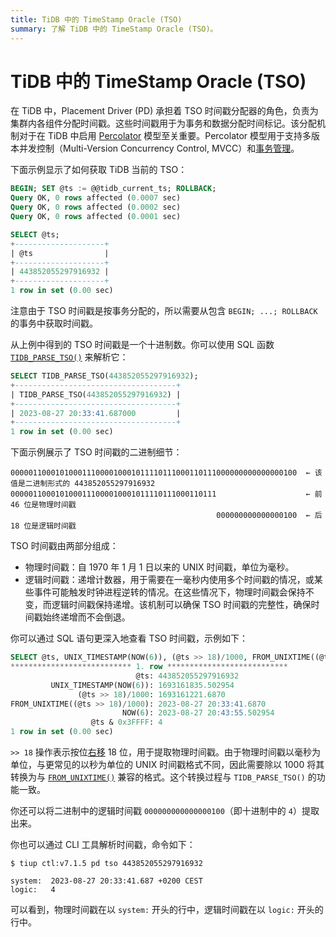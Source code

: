 ```yaml
---
title: TiDB 中的 TimeStamp Oracle (TSO)
summary: 了解 TiDB 中的 TimeStamp Oracle (TSO)。
---
```


# TiDB 中的 TimeStamp Oracle (TSO)

在 TiDB 中，Placement Driver (PD) 承担着 TSO 时间戳分配器的角色，负责为集群内各组件分配时间戳。这些时间戳用于为事务和数据分配时间标记。该分配机制对于在 TiDB 中启用 [Percolator](https://research.google.com/pubs/pub36726.html) 模型至关重要。Percolator 模型用于支持多版本并发控制（Multi-Version Concurrency Control, MVCC）和[事务管理](/transaction-overview.md)。

下面示例显示了如何获取 TiDB 当前的 TSO：

```sql
BEGIN; SET @ts := @@tidb_current_ts; ROLLBACK;
Query OK, 0 rows affected (0.0007 sec)
Query OK, 0 rows affected (0.0002 sec)
Query OK, 0 rows affected (0.0001 sec)

SELECT @ts;
+--------------------+
| @ts                |
+--------------------+
| 443852055297916932 |
+--------------------+
1 row in set (0.00 sec)
```

注意由于 TSO 时间戳是按事务分配的，所以需要从包含 `BEGIN; ...; ROLLBACK` 的事务中获取时间戳。

从上例中得到的 TSO 时间戳是一个十进制数。你可以使用 SQL 函数 [`TIDB_PARSE_TSO()`](/functions-and-operators/tidb-functions.md#tidb_parse_tso) 来解析它：

```sql
SELECT TIDB_PARSE_TSO(443852055297916932);
+------------------------------------+
| TIDB_PARSE_TSO(443852055297916932) |
+------------------------------------+
| 2023-08-27 20:33:41.687000         |
+------------------------------------+
1 row in set (0.00 sec)
```

下面示例展示了 TSO 时间戳的二进制细节：

```shell
0000011000101000111000010001011110111000110111000000000000000100  ← 该值是二进制形式的 443852055297916932
0000011000101000111000010001011110111000110111                    ← 前 46 位是物理时间戳
                                              000000000000000100  ← 后 18 位是逻辑时间戳
```

TSO 时间戳由两部分组成：

- 物理时间戳：自 1970 年 1 月 1 日以来的 UNIX 时间戳，单位为毫秒。
- 逻辑时间戳：递增计数器，用于需要在一毫秒内使用多个时间戳的情况，或某些事件可能触发时钟进程逆转的情况。在这些情况下，物理时间戳会保持不变，而逻辑时间戳保持递增。该机制可以确保 TSO 时间戳的完整性，确保时间戳始终递增而不会倒退。

你可以通过 SQL 语句更深入地查看 TSO 时间戳，示例如下：

```sql
SELECT @ts, UNIX_TIMESTAMP(NOW(6)), (@ts >> 18)/1000, FROM_UNIXTIME((@ts >> 18)/1000), NOW(6), @ts & 0x3FFFF\G
*************************** 1. row ***************************
                            @ts: 443852055297916932
         UNIX_TIMESTAMP(NOW(6)): 1693161835.502954
               (@ts >> 18)/1000: 1693161221.6870
FROM_UNIXTIME((@ts >> 18)/1000): 2023-08-27 20:33:41.6870
                         NOW(6): 2023-08-27 20:43:55.502954
                  @ts & 0x3FFFF: 4
1 row in set (0.00 sec)
```

`>> 18` 操作表示按位[右移](/functions-and-operators/bit-functions-and-operators.md) 18 位，用于提取物理时间戳。由于物理时间戳以毫秒为单位，与更常见的以秒为单位的 UNIX 时间戳格式不同，因此需要除以 1000 将其转换为与 [`FROM_UNIXTIME()`](/functions-and-operators/date-and-time-functions.md) 兼容的格式。这个转换过程与 `TIDB_PARSE_TSO()` 的功能一致。

你还可以将二进制中的逻辑时间戳 `000000000000000100`（即十进制中的 `4`）提取出来。

你也可以通过 CLI 工具解析时间戳，命令如下：

```shell
$ tiup ctl:v7.1.5 pd tso 443852055297916932
```

```
system:  2023-08-27 20:33:41.687 +0200 CEST
logic:   4
```

可以看到，物理时间戳在以 `system:` 开头的行中，逻辑时间戳在以 `logic:` 开头的行中。
